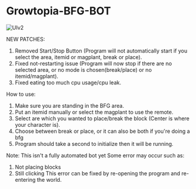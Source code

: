 # Growtopia-BFG-BOT
![UIv2](https://user-images.githubusercontent.com/89824842/189279520-a1eb286a-c1c4-4d08-9ebc-f09f55997a81.Png)

NEW PATCHES:
1. Removed Start/Stop Button (Program will not automatically start if you select the area, itemid or magplant, break or place).
2. Fixed not-restarting issue (Program will now stop if there are no selected area, or no mode is chosen(break/place) or no itemid/magplant).
3. Fixed eating too much cpu usage/cpu leak.

How to use:
1. Make sure you are standing in the BFG area.
2. Put an itemid manually or select the magplant to use the remote.
3. Select are which you wanted to place/break the block (Center is where your character is).
4. Choose between break or place, or it can also be both if you're doing a bfg
5. Program should take a second to initialize then it will be running.

Note:
This isn't a fully automated bot yet
Some error may occur such as:
1. Not placing blocks
2. Still clicking
This error can be fixed by re-opening the program and re-entering the world.
